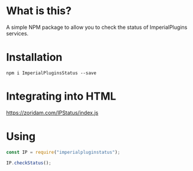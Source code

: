 # What is this?

A simple NPM package to allow you to check the status of ImperialPlugins services.

# Installation

`npm i ImperialPluginsStatus --save`

# Integrating into HTML

https://zoridam.com/IPStatus/index.js

# Using

```js
const IP = require("imperialpluginstatus"); 

IP.checkStatus();
```
